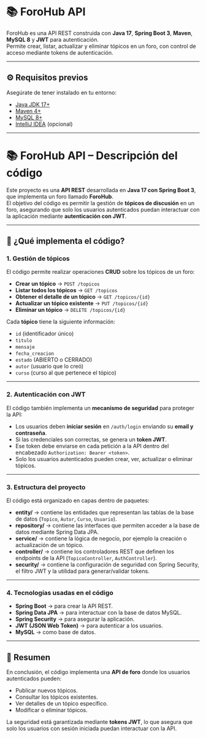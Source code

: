 # 📚 ForoHub API

ForoHub es una API REST construida con **Java 17**, **Spring Boot 3**, **Maven**, **MySQL 8** y **JWT** para autenticación.  
Permite crear, listar, actualizar y eliminar tópicos en un foro, con control de acceso mediante tokens de autenticación.

---

## ⚙️ Requisitos previos

Asegúrate de tener instalado en tu entorno:

- [Java JDK 17+](https://adoptium.net/)  
- [Maven 4+](https://maven.apache.org/download.cgi)  
- [MySQL 8+](https://dev.mysql.com/downloads/installer/)  
- [IntelliJ IDEA](https://www.jetbrains.com/idea/download/) (opcional)

---

# 📚 ForoHub API – Descripción del código

Este proyecto es una **API REST** desarrollada en **Java 17 con Spring Boot 3**, que implementa un foro llamado **ForoHub**.  
El objetivo del código es permitir la gestión de **tópicos de discusión** en un foro, asegurando que solo los usuarios autenticados puedan interactuar con la aplicación mediante **autenticación con JWT**.

---

## 🧩 ¿Qué implementa el código?

### 1. Gestión de tópicos
El código permite realizar operaciones **CRUD** sobre los tópicos de un foro:
- **Crear un tópico** → `POST /topicos`
- **Listar todos los tópicos** → `GET /topicos`
- **Obtener el detalle de un tópico** → `GET /topicos/{id}`
- **Actualizar un tópico existente** → `PUT /topicos/{id}`
- **Eliminar un tópico** → `DELETE /topicos/{id}`

Cada **tópico** tiene la siguiente información:
- `id` (identificador único)  
- `titulo`  
- `mensaje`  
- `fecha_creacion`  
- `estado` (ABIERTO o CERRADO)  
- `autor` (usuario que lo creó)  
- `curso` (curso al que pertenece el tópico)  

---

### 2. Autenticación con JWT
El código también implementa un **mecanismo de seguridad** para proteger la API:
- Los usuarios deben **iniciar sesión** en `/auth/login` enviando su **email y contraseña**.  
- Si las credenciales son correctas, se genera un **token JWT**.  
- Ese token debe enviarse en cada petición a la API dentro del encabezado `Authorization: Bearer <token>`.  
- Solo los usuarios autenticados pueden crear, ver, actualizar o eliminar tópicos.  

---

### 3. Estructura del proyecto
El código está organizado en capas dentro de paquetes:

- **entity/** → contiene las entidades que representan las tablas de la base de datos (`Topico`, `Autor`, `Curso`, `Usuario`).
- **repository/** → contiene las interfaces que permiten acceder a la base de datos mediante Spring Data JPA.
- **service/** → contiene la lógica de negocio, por ejemplo la creación o actualización de un tópico.
- **controller/** → contiene los controladores REST que definen los endpoints de la API (`TopicoController`, `AuthController`).
- **security/** → contiene la configuración de seguridad con Spring Security, el filtro JWT y la utilidad para generar/validar tokens.

---

### 4. Tecnologías usadas en el código
- **Spring Boot** → para crear la API REST.  
- **Spring Data JPA** → para interactuar con la base de datos MySQL.  
- **Spring Security** → para asegurar la aplicación.  
- **JWT (JSON Web Token)** → para autenticar a los usuarios.  
- **MySQL** → como base de datos.  

---

## 🎯 Resumen
En conclusión, el código implementa una **API de foro** donde los usuarios autenticados pueden:
- Publicar nuevos tópicos.  
- Consultar los tópicos existentes.  
- Ver detalles de un tópico específico.  
- Modificar o eliminar tópicos.  

La seguridad está garantizada mediante **tokens JWT**, lo que asegura que solo los usuarios con sesión iniciada puedan interactuar con la API.


